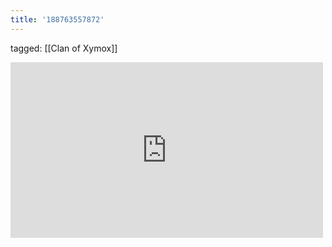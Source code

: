 ```yaml
---
title: '188763557872'
---
```

tagged: [[Clan of Xymox]]
<iframe allow="accelerometer; autoplay; clipboard-write; encrypted-media; gyroscope; picture-in-picture" allowfullscreen="" frameborder="0" height="281" id="youtube_iframe" src="https://www.youtube.com/embed/oH57pBRZsaQ?feature=oembed&amp;enablejsapi=1&amp;origin=https://safe.txmblr.com&amp;wmode=opaque" width="500"></iframe>